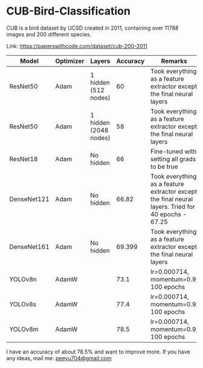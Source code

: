 # CUB-Bird-Classification
CUB is a bird dataset by UCSD created in 2011, containing over 11788 images and 200 different species. 

Link: https://paperswithcode.com/dataset/cub-200-2011

|Model    | Optimizer | Layers | Accuracy |Remarks|
|---------|-----------|--------|----------|-------|
|ResNet50 | Adam      | 1 hidden (512 nodes)  | 60       | Took everything as a feature extractor except the final neural layers |
|ResNet50 | Adam      | 1 hidden (2048 nodes) |58        | Took everything as a feature extractor except the final neural layers |
|ResNet18 | Adam      | No hidden             |66        | Fine-tuned with setting all grads to be true| 
|DenseNet121| Adam    | No hidden             |66.82     | Took everything as a feature extractor except the final neural layers. Tried for 40 epochs - 67.25 |
|DenseNet161| Adam    | No hidden             |69.399    | Took everything as a feature extractor except the final neural layers |
|YOLOv8n| AdamW       |                       |73.1      | lr=0.000714, momentum=0.9, 100 epochs | 
|YOLOv8s| AdamW       |                       |77.4      | lr=0.000714, momentum=0.9, 100 epochs | 
|YOLOv8m| AdamW       |                       |78.5      | lr=0.000714, momentum=0.9, 100 epochs | 

I have an accuracy of about 78.5% and want to improve more. If you have any ideas, mail me: peeyu704@gmail.com
